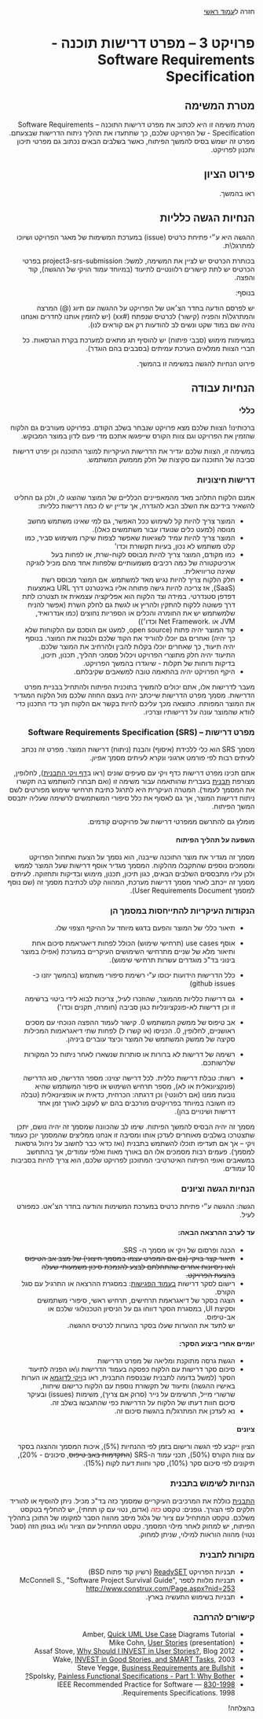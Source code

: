 <div dir="rtl">
<div>
</div>

חזרה ל[עמוד ראשי](../../..)

# פרויקט 3 – מפרט דרישות תוכנה - Software Requirements Specification

## מטרת המשימה
מטרת משימה זו היא לכתוב את מפרט דרישות התוכנה – Software Requirements Specification - של הפרויקט שלכם, כך שתתעדו את תהליך ניתוח הדרישות שבצעתם. מפרט זה ישמש בסיס להמשך הפיתוח, כאשר בשלבים הבאים נכתוב גם מפרטי תיכון ותכנון לפרויקט.

## פירוט הציון
ראו בהמשך.

## הנחיות הגשה כלליות
ההגשה היא ע״י פתיחת כרטיס (issue) במערכת המשימות של מאגר הפרויקט ושיוכו למתרגל\ת.

בכותרת הכרטיס יש לציין את המשימה, למשל: project3-srs-submission בפרטי הכרטיס יש לתת קישורים רלוונטיים לתיעוד (במיוחד עמוד הויקי של ההגשה), קוד והפצה.

בנוסף:

יש לפרסם הודעה בחדר הצ׳אט של הפרויקט על ההגשה עם תיוג (@) המרצה והמתרגל\ת והפניה (קישור) לכרטיס שנפתח (#xx) (יש להזמין אותנו לחדרים ואנחנו נהיה שם במוד שקט ונשים לב להודעות רק אם קוראים לנו).

במשימות מימוש (סבבי פיתוח) יש להוסיף תג מתאים למערכת בקרת הגרסאות.
כל חברי הצוות ממלאים הערכת עמיתים (בסבבים בהם הוגדר).

פירוט הנחיות להגשה במשימה זו בהמשך.

## הנחיות עבודה

### כללי
ברכותינו! הצוות שלכם מצא פרויקט שנבחר בשלב הקודם. בפרויקט מעורבים גם הלקוח שהזמין את הפרויקט וגם צוות הקורס שייפגשו אתכם מדי פעם לדון במוצר המבוקש.

במשימה זו, הצוות שלכם יגדיר את הדרישות העיקריות למוצר התוכנה וכן יפרט דרישות סביבה של התוכנה עם סקיצות של חלק מממשק המשתמש.

### דרישות חיצוניות
אמנם הלקוח התלהב מאד מהמאפיינים הכלליים של המוצר שהוצגו לו, ולכן גם החליט להשאיר בידיכם את השלב הבא להגדרה, אך עדיין יש לו כמה דרישות כלליות:

- המוצר צריך להיות קל לשימוש ככל האפשר, גם למי שאינו משתמש מחשב מנוסה (למעט כלים שנועדו עבור משתמשים כאלו).
- המוצר צריך להיות עמיד לשגיאות שאפשר לצפות שיקרו משימוש סביר, כמו קלט משתמש לא נכון, בעיות תקשורת וכדו'
- כמו מקודם, המוצר צריך להיות מבוסס לקוח-שרת, או לפחות בעל ארכיטקטורה של כמה רכיבים משמעותיים שלפחות אחד מהם מכיל לוגיקה שאינה טריוויאלית.
- חלק הלקוח צריך להיות נגיש מאד למשתמש. אם המוצר מבוסס רשת (SaaS), אז צריכה להיות גישה פתוחה אליו באינטרנט דרך URL באמצעות דפדפן סטנדרטי. במידה וצד הלקוח הוא אפליקציה עצמאית אז תצטרכו לתת דרך פשוטה ללקוח להתקין ולהריץ או לגשת גם לחלק השרת (אפשר להניח שלמשתמש יש את החומרה והכלים או הספריות נחוצים (כמו אנדרואיד, JVM או .Net Framework וכדו׳))
- קוד המוצר יהיה פתוח (open source, למעט אם הוסכם עם הלקוחות שלא כך יהיה) ואחרים גם יוכלו להוריד את הקוד שלכם ולבנות את המוצר. בנוסף יהיה תיעוד, כך שאחרים יוכלו בקלות להבין ולהרחיב את המוצר שלכם. התיעוד יהיה חלק מתוצרי הפרויקט ויכלול מסמכי תהליך, תכנון, תיכון, בדיקות ודוחות של תקלות - שיוגדרו בהמשך הפרויקט.
- היקף הפרויקט יהיה בהתאמה טובה למשאבים שקיבלתם.

מעבר לדרישות אלו, אתם יכולים להמשיך בתוכנית הפיתוח ולהתחיל בבניית מפרט הדרישות. מסמך מפרט הדרישות שייכתב יהיה בעצם החוזה שלכם מול הלקוח המגדיר את המוצר המפותח. כתוצאה מכך עליכם להיות בקשר אם הלקוח תוך כדי התכנון כדי לוודא שהמוצר עונה על דרישותיו וצרכיו.


### מפרט דרישות – Software Requirements Specification (SRS)
מסמך SRS הוא כלי ללכידת (איסוף) והבנת (ניתוח) דרישות המוצר. מפרט זה נכתב לעיתים רבות לפי פורמט ארגוני ונקרא לעיתים מסמך *אפיון*.

אתם תכינו מפרט דרישות כדף ויקי עם סעיפים שונים (ראו ב[דף ויקי התבנית][srs-wiki-template]), לחלופין, מצורפת [תבנית][srs-template] בעברית שהותאמה עבור משימה זו (ואם תבחרו להשתמש בה תקשרו את המסמך לעמוד). המטרה העיקרית היא לתרגל כתיבת תרחישי שימוש מפורטים לשם ניתוח דרישות המוצר, אך גם לאסוף את כלל סיפורי המשתמשים לרשימה שעליה יתבסס המשך הפיתוח. 

מומלץ גם להתרשם ממפרטי דרישות של פרויקטים קודמים.

#### השפעה על תהליך הפיתוח
מסמך זה מגדיר את מוצר התוכנה שייבנה, הוא נסמך על הצעת ואתחול הפרויקט ומסמכים נוספים שהתקבלו מהלקוח. המסמך מגדיר אוסף דרישות שעל המוצר לממש ולכן עליו מתבססים השלבים הבאים, כגון תיכון, תכנון, מימוש ובדיקות ותחזוקה. לעיתים מסמך זה ייכתב לאחר מסמך דרישות מערכת, המהווה קלט לכתיבת מסמך זה (שם נוסף למסמך User Requirements Document).

### הנקודות העיקריות להתייחסות במסמך הן
- תיאור כללי של המוצר והפעם בדגש מיוחד על ההיקף הצפוי שלו.
- אוסף use cases (תרחישי שימוש) הכולל לפחות דיאגראמת סיכום אחת ותיאור מלא של שניים מתרחישי השימושים העיקריים במערכת (אפילו במוצר בינוני בד"כ מוגדרים עשרות תרחישי שימוש).
- כלל הדרישות הידועות יכוסו ע"י רשימת סיפורי משתמש (בהמשך יוזנו כ- github issues)
- גם דרישות כלליות מהמוצר, שהוזכרו לעיל, צריכות לבוא לידי ביטוי ברשימה זו וכן דרישות לא-פונקציונליות כגון סביבה (חומרה, תקנים וכדו')
- אב טיפוס של ממשק המשתמש
   0. קישור לעמוד ההפצה הנוכחי עם מסכים ראושניים, לחלופין,
   0. הכניסו (או קשרו ל) לפחות שתי דיאגראמות המכילות סקיצה של ממשק המשתמש של המוצר וכיצד עוברים ביניהן.

- רשימה של דרישות לא ברורות או סותרות שנשארו לאחר ניתוח כל המקורות שלרשותכם.
- רשות: טבלת דרישות כללית. לכל דרישה יצוינו: מספר הדרישה, סוג הדרישה (פונקציונאלית או לא), מספר תרחיש השימוש או סיפור המשתמש שהיא נובעת ממנו (אם רלוונטי) וכן דרגתה: הכרחית, כדאית או אופציונאלית (טבלה כזו חשובה במיוחד בפרויקטים מורכבים בהם יש לעקוב לאורך זמן אחד דרישות ושינויים בהן).

מסמך זה יהיה הבסיס להמשך הפיתוח. שימו לב שהכוונה שמסמך זה יהיה נושם, יתכן שתצטרכו בשלבים מאוחרים לעדכן אותו ומסיבה זו אנחנו ממליצים שהמסמך יוכן כעמוד ויקי – אך אם תעדיפו תוכלו להשתמש בתבנית (ואז כדאי כבר לחשוב על ניהול גרסאות למסמך). פעמים רבות מסמכים אלו הם באורך מאות ואלפי עמודים, אך בהתחשב במשאבים ואופי הפיתוח האיטרטיבי המתוכנן לפרויקט שלכם, הוא צריך להיות בסביבות 10 עמודים.

### הנחיות הגשה וציונים

הגשה: ההגשה ע״י פתיחת כרטיס במערכת המשימות והודעה בחדר הצ׳אט. כמפורט לעיל.

#### עד לערב ההרצאה הבאה:
- הכנה ופרסום של ויקי או מסמך ה- SRS.
- ~~תיאור קצר בויקי (גם אם המפרט עצמו במסמך חיצוני) של מצב אב הטיפוס ו/או ניסיונות אחרים שהתחלתם לבצע להנמכת סיכון משמעותי שעלה בהצעת הפרויקט.~~
- רישום לסקר דרישות [בעמוד הפגישות][coursewiki-meetings]: במסגרת ההרצאה או התרגיל עם סגל הקורס.
- הצגה בסקר של דיאגראמת תרחישים, תרחיש ראשי, סיפורי משתמשים וסקיצת UI, במסגרת הסקר דווחו גם על הניסיון הטכנולוגי שלכם או אב-טיפוס.<br/>
יש לתעד את ההערות שעלו בסקר בהערות לכרטיס ההגשה.

#### יומיים אחרי ביצוע הסקר:
- הגשת גרסה מתוקנת ומליאה של מפרט הדרישות
- סיכום סקר דרישות עם הלקוח כפסקה בעמוד הדרישות ו\או הפניה לתיעוד הסקר (למשל בדומה לתבנית שבנספח התבנית, ראו ב[ויקי לדוגמא][demorepo-srs-review] או הערות באישיו ההגשה) ותיעוד של תקשורת נוספת עם הלקוח כרישום שיחות, שרשורי מייל, תרשימים על נייר (סרוק אם צריך), משימות (issues) ובעיקר סיכום חוות דעתו של הלקוח על הדרישות כפי שהתגבשו בשלב זה.
- נא לעדכן את המתרגל/ת בהגשת סיכום זה.

#### ציונים

הציון ייקבע לפי  הגשה ורישום בזמן לפי ההנחיות (5%), איכות המסמך וההצגה בסקר עם צוות הקורס (50%),  תכני עמוד ה-SRS (~~התקדמות באב טיפוס~~, סיכונים - 20%), תיקונים לפי סיכום סקר (10%), סקר וחוות דעת לקוח (15%).

### הנחיות לשימוש בתבנית

[התבנית][srs-template] כוללת את המרכיבים העיקריים שמסמך כזה בד"כ מכיל. ניתן להוסיף או להוריד חלקים לפי הצורך.
גופנים:
טקסט <font style="color:red">_כזה_</font> (אדום, נטוי עם קו תחתי), יש להחליף בטקסט משלכם.
טקסט המתחיל עם ציור של גלגל מיסב מהווה הסבר למקומו של התוכן בתהליך הפיתוח, יש למחוק לאחר מילוי המסמך.
טקסט המתחיל עם הציור  ו\או בגופן הזה (סגול נטוי) מהווה הוראות למילוי, שניתן למחוק.

### מקורות לתבנית
- תבניות הפרויקט [ReadySET][ReadySET] (רשיון קוד פתוח BSD)
- תבניות מלוות לספר McConnell S.,  "Software Project Survival Guide", http://www.construx.com/Page.aspx?nid=253
- תבניות בשימוש התעשיה בארץ.

### קישורים להרחבה

<p dir="ltr" markdown='1'>

- Amber, [Quick UML Use Case](http://www.agiledata.org/essays/objectOrientation101.html#UMLUseCaseDiagrams) Diagrams Tutorial<br/>
- Mike Cohn, [User Stories](http://www.mountaingoatsoftware.com/system/presentation/file/42/SDBP2006_UserStories.pdf?1267636376) (presentation)<br/>
- Assaf Stove, [Why Should I INVEST in User Stories?](http://www.softwareandi.com/2012/03/why-should-i-invest-in-user-stories.html), Blog 2012<br/>
- Wake, [INVEST in Good Stories, and SMART Tasks](http://xp123.com/articles/invest-in-good-stories-and-smart-tasks/), 2003<br/>
- Steve Yegge, [Business Requirements are Bullshit](http://steve-yegge.blogspot.com/2008/08/business-requirements-are-bullshit.html)<br/>
- Spolsky, [Painless Functional Specifications - Part 1: Why Bother?](http://steve-yegge.blogspot.com/2008/08/business-requirements-are-bullshit.html)<br/>
- [830-1998](http://dx.doi.org/10.1109%2FIEEESTD.1994.121431) — IEEE Recommended Practice for Software Requirements Specifications. 1998.  

</p>

בהצלחה!

<!-- Links -->
[coursewiki-meetings]: https://github.com/jce-il/se-class/wiki/Meetings#srs-review
[srs-template]: ./se-proj03-srs-template.docx
[srs-wiki-template]: https://github.com/jce-il/project-template/wiki/srs
[demorepo-srs-review]: https://github.com/robi-y/seproject-team-template/wiki/SRS-Review-Summary
[ReadySET]: http://readyset.tigris.org